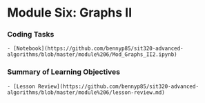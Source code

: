 # Module Six: Graphs II

### **Coding Tasks**
    - [Notebook](https://github.com/bennyp85/sit320-advanced-algorithms/blob/master/module%206/Mod_Graphs_II2.ipynb)

### **Summary of Learning Objectives**
    - [Lesson Review](https://github.com/bennyp85/sit320-advanced-algorithms/blob/master/module%206/lesson-review.md)